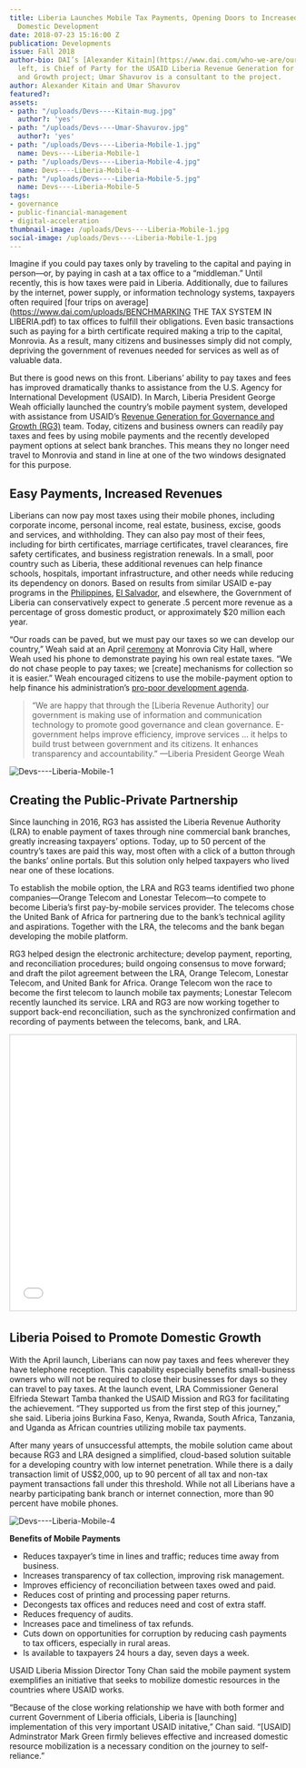 ```yaml
---
title: Liberia Launches Mobile Tax Payments, Opening Doors to Increased Revenue for
  Domestic Development
date: 2018-07-23 15:16:00 Z
publication: Developments
issue: Fall 2018
author-bio: DAI’s [Alexander Kitain](https://www.dai.com/who-we-are/our-team/alexander-kitain),
  left, is Chief of Party for the USAID Liberia Revenue Generation for Governance
  and Growth project; Umar Shavurov is a consultant to the project.
author: Alexander Kitain and Umar Shavurov
featured?: 
assets:
- path: "/uploads/Devs----Kitain-mug.jpg"
  author?: 'yes'
- path: "/uploads/Devs----Umar-Shavurov.jpg"
  author?: 'yes'
- path: "/uploads/Devs----Liberia-Mobile-1.jpg"
  name: Devs----Liberia-Mobile-1
- path: "/uploads/Devs----Liberia-Mobile-4.jpg"
  name: Devs----Liberia-Mobile-4
- path: "/uploads/Devs----Liberia-Mobile-5.jpg"
  name: Devs----Liberia-Mobile-5
tags:
- governance
- public-financial-management
- digital-acceleration
thumbnail-image: /uploads/Devs----Liberia-Mobile-1.jpg
social-image: /uploads/Devs----Liberia-Mobile-1.jpg
---
```


Imagine if you could pay taxes only by traveling to the capital and paying in person—or, by paying in cash at a tax office to a “middleman.” Until recently, this is how taxes were paid in Liberia. Additionally, due to failures by the internet, power supply, or information technology systems, taxpayers often required [four trips on average](https://www.dai.com/uploads/BENCHMARKING THE TAX SYSTEM IN LIBERIA.pdf) to tax offices to fulfill their obligations. Even basic transactions such as paying for a birth certificate required making a trip to the capital, Monrovia. As a result, many citizens and businesses simply did not comply, depriving the government of revenues needed for services as well as of valuable data.




But there is good news on this front. Liberians’ ability to pay taxes and fees has improved dramatically thanks to assistance from the U.S. Agency for International Development (USAID).
In March, Liberia President George Weah officially launched the country’s mobile payment system, developed with assistance from USAID’s [Revenue Generation for Governance and Growth (RG3)](https://www.dai.com/our-work/projects/liberia-revenue-generation-governance-and-growth-rg3) team. Today, citizens and business owners can readily pay taxes and fees by using mobile payments and the recently developed payment options at select bank branches. This means they no longer need travel to Monrovia and stand in line at one of the two windows designated for this purpose. 

<script id="infogram_0_d84abe0a-7392-4db7-a41d-ebfdb78fb652" title="Liberia Test" src="https://e.infogram.com/js/dist/embed.js?IkY" type="text/javascript"></script>

## Easy Payments, Increased Revenues

Liberians can now pay most taxes using their mobile phones, including corporate income, personal income, real estate, business, excise, goods and services, and withholding. They can also pay most of their fees, including for birth certificates, marriage certificates, travel clearances, fire safety certificates, and business registration renewals. In a small, poor country such as Liberia, these additional revenues can help finance schools, hospitals, important infrastructure, and other needs while reducing its dependency on donors. Based on results from similar USAID e-pay programs in the [Philippines](http://dai-global-developments.com/articles/philippines-increases-tax-collections-by-11-billion-year-over-yearwithout-raising-rates/), [El Salvador](http://dai-global-developments.com/articles/long-term-fiscal-reform-takes-root-in-el-salvador-and-elsewhere/), and elsewhere, the Government of Liberia can conservatively expect to generate .5 percent more revenue as a percentage of gross domestic product, or approximately $20 million each year.

“Our roads can be paved, but we must pay our taxes so we can develop our country,” Weah said at an April [ceremony](https://www.liberianobserver.com/news/pay-your-taxes-to-develop-our-country/) at Monrovia City Hall, where Weah used his phone to demonstrate paying his own real estate taxes. “We do not chase people to pay taxes; we [create] mechanisms for collection so it is easier.” Weah encouraged citizens to use the mobile-payment option to help finance his administration’s [pro-poor development agenda](https://www.mfdp.gov.lr/index.php/media-center/press-releases/545-government-expands-consultations-for-pro-poor-development-agenda-as-minister-tweah-and-team-hold-talks-in-us-with-liberian-community).

> “We are happy that through the [Liberia Revenue Authority] our government is making use of information and communication technology to promote good governance and clean governance. E-government helps improve efficiency, improve services … it helps to build trust between government and its citizens. It enhances transparency and accountability.”
—Liberia President George Weah 

![Devs----Liberia-Mobile-1](/uploads/Devs----Liberia-Mobile-1.jpg "Liberia President George Weah, left, shakes hands with DAI's Alexander Kitain during the mobile payments launch event.") 

## Creating the Public-Private Partnership

Since launching in 2016, RG3 has assisted the Liberia Revenue Authority (LRA) to enable payment of taxes through nine commercial bank branches, greatly increasing taxpayers’ options. Today, up to 50 percent of the country’s taxes are paid this way, most often with a click of a button through the banks’ online portals. But this solution only helped taxpayers who lived near one of these locations. 

To establish the mobile option, the LRA and RG3 teams identified two phone companies—Orange Telecom and Lonestar Telecom—to compete to become Liberia’s first pay-by-mobile services provider. The telecoms chose the United Bank of Africa for partnering due to the bank’s technical agility and aspirations. Together with the LRA, the telecoms and the bank began developing the mobile platform.

RG3 helped design the electronic architecture; develop payment, reporting, and reconciliation procedures; build ongoing consensus to move forward; and draft the pilot agreement between the LRA, Orange Telecom, Lonestar Telecom, and United Bank for Africa. Orange Telecom won the race to become the first telecom to launch mobile tax payments; Lonestar Telecom recently launched its service. LRA and RG3 are now working together to support back-end reconciliation, such as the synchronized confirmation and recording of payments between the telecoms, bank, and LRA.

<iframe src="//www.slideshare.net/slideshow/embed_code/key/ckx1J2EkusoSwc" width="595" height="485" frameborder="0" marginwidth="0" marginheight="0" scrolling="no" style="border:1px solid #CCC; border-width:1px; margin-bottom:5px; max-width: 100%;" allowfullscreen> </iframe>

## Liberia Poised to Promote Domestic Growth 

With the April launch, Liberians can now pay taxes and fees wherever they have telephone reception. This capability especially benefits small-business owners who will not be required to close their businesses for days so they can travel to pay taxes. 
At the launch event, LRA Commissioner General Elfrieda Stewart Tamba thanked the USAID Mission and RG3 for facilitating the achievement. “They supported us from the first step of this journey,” she said. Liberia joins Burkina Faso, Kenya, Rwanda, South Africa, Tanzania, and Uganda as African countries utilizing mobile tax payments. 

After many years of unsuccessful attempts, the mobile solution came about because RG3 and LRA designed a simplified, cloud-based solution suitable for a developing country with low internet penetration. While there is a daily transaction limit of US$2,000, up to 90 percent of all tax and non-tax payment transactions fall under this threshold. While not all Liberians have a nearby participating bank branch or internet connection, more than 90 percent have mobile phones.

![Devs----Liberia-Mobile-4](/uploads/Devs----Liberia-Mobile-4.jpg "Liberia President George Weah, right, demonstrates using his mobile phone to pay property taxes. U.S. Agency for International Development Liberia Mission Director Tony Chan is seated right.")
<aside>
<p><strong>Benefits of Mobile Payments</strong></p>
<ul>
<li>Reduces taxpayer’s time in lines and traffic; reduces time away from business.</li>
<li>Increases transparency of tax collection, improving risk management.</li>
<li>Improves efficiency of reconciliation between taxes owed and paid.</li>
<li>Reduces cost of printing and processing paper returns.</li>
<li>Decongests tax offices and reduces need and cost of extra staff.</li>
<li>Reduces frequency of audits.</li>
<li>Increases pace and timeliness of tax refunds.</li>
<li>Cuts down on opportunities for corruption by reducing cash payments to tax officers, especially in rural areas.</li>
<li>Is available to taxpayers 24 hours a day, seven days a week.</li>
</ul>
</aside>

USAID Liberia Mission Director Tony Chan said the mobile payment system exemplifies an initiative that seeks to mobilize domestic resources in the countries where USAID works.

“Because of the close working relationship we have with both former and current Government of Liberia officials, Liberia is [launching] implementation of this very important USAID initative,” Chan said. “[USAID] Adminstrator Mark Green firmly believes effective and increased domestic resource mobilization is a necessary condition on the journey to self-reliance.”
